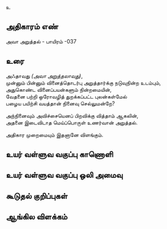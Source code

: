 உ


## அதிகாரம் எண்

அவா அறுத்தல் - பாயிரம் -037

## உரை

அஃதாவது _(அவா அறுத்தலாவது)_,  
முன்னும் பின்னும் வினைத்தொடர்பு அறுத்தார்க்கு நடுவுநின்ற உடம்பும்,  
அதுகொண்ட வினைப்பயன்களும் நின்றமையின்,  
வேதனை பற்றி ஒரோவழித் துறக்கப்பட்ட புலன்கள்மேல்  
பழைய பயிற்சி வயத்தான் நினைவு செல்லுமன்றே?  

அந்நினைவும் அவிச்சையெனப் பிறவிக்கு வித்தாம் ஆகலின்,  
அதனை இடைவிடாத மெய்ப்பொருள் உணர்வான் அறுத்தல்.  

அதிகார முறைமையும் இதனானே விளங்கும்.


## உயர் வள்ளுவ வகுப்பு காணொளி


## உயர் வள்ளுவ வகுப்பு ஒலி அமைவு 


## கூடுதல் குறிப்புகள்


## ஆங்கில விளக்கம்

